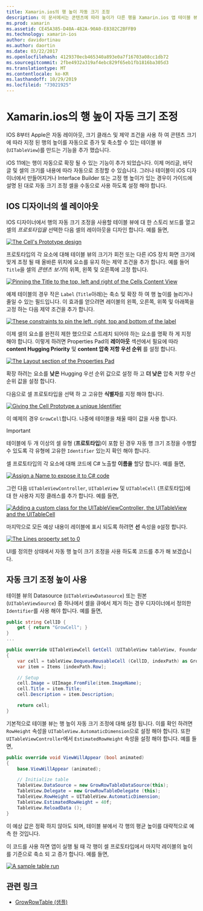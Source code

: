 ```yaml
---
title: Xamarin.ios의 행 높이 자동 크기 조정
description: 이 문서에서는 콘텐츠에 따라 높이가 다른 행을 Xamarin.ios 앱 테이블 뷰 행에 추가 하는 방법을 설명 합니다. IOS 디자이너의 셀 레이아웃에 대해 설명 하 고 높이 자동 조정 기능을 사용 하도록 설정 합니다.
ms.prod: xamarin
ms.assetid: CE45A385-D40A-482A-90A0-E8382C2BFFB9
ms.technology: xamarin-ios
author: davidortinau
ms.author: daortin
ms.date: 03/22/2017
ms.openlocfilehash: 4129370ecb465340a893e0a7f16703a08cc1db72
ms.sourcegitcommit: 2fbe4932a319af4ebc829f65eb1fb1816ba305d3
ms.translationtype: MT
ms.contentlocale: ko-KR
ms.lasthandoff: 10/29/2019
ms.locfileid: "73021925"
---
```

# <a name="auto-sizing-row-height-in-xamarinios"></a>Xamarin.ios의 행 높이 자동 크기 조정

IOS 8부터 Apple은 자동 레이아웃, 크기 클래스 및 제약 조건을 사용 하 여 콘텐츠 크기에 따라 지정 된 행의 높이를 자동으로 증가 및 축소할 수 있는 테이블 뷰 (`UITableView`)를 만드는 기능을 추가 했습니다.

iOS 11에는 행이 자동으로 확장 될 수 있는 기능이 추가 되었습니다. 이제 머리글, 바닥글 및 셀의 크기를 내용에 따라 자동으로 조정할 수 있습니다. 그러나 테이블이 iOS 디자이너에서 만들어지거나 Interface Builder 또는 고정 행 높이가 있는 경우이 가이드에 설명 된 대로 자동 크기 조정 셀을 수동으로 사용 하도록 설정 해야 합니다.

## <a name="cell-layout-in-the-ios-designer"></a>IOS 디자이너의 셀 레이아웃

IOS 디자이너에서 행의 자동 크기 조정을 사용할 테이블 뷰에 대 한 스토리 보드를 열고 셀의 *프로토타입을* 선택한 다음 셀의 레이아웃을 디자인 합니다. 예를 들면,

[![](autosizing-row-height-images/table01.png "The Cell's Prototype design")](autosizing-row-height-images/table01.png#lightbox)

프로토타입의 각 요소에 대해 테이블 뷰의 크기가 회전 또는 다른 iOS 장치 화면 크기에 맞게 조정 될 때 올바른 위치에 요소를 유지 하는 제약 조건을 추가 합니다. 예를 들어 `Title`을 셀의 *콘텐츠 보기*의 위쪽, 왼쪽 및 오른쪽에 고정 합니다.

[![](autosizing-row-height-images/table02.png "Pinning the Title to the top, left and right of the Cells Content View")](autosizing-row-height-images/table02.png#lightbox)

예제 테이블의 경우 작은 `Label` (`Title`아래)는 축소 및 확장 하 여 행 높이를 늘리거나 줄일 수 있는 필드입니다. 이 효과를 얻으려면 레이블의 왼쪽, 오른쪽, 위쪽 및 아래쪽을 고정 하는 다음 제약 조건을 추가 합니다.

[![](autosizing-row-height-images/table03.png "These constraints to pin the left, right, top and bottom of the label")](autosizing-row-height-images/table03.png#lightbox)

이제 셀의 요소를 완전히 제한 했으므로 스트레치 되어야 하는 요소를 명확 하 게 지정 해야 합니다. 이렇게 하려면 Properties Pad의 **레이아웃** 섹션에서 필요에 따라 **content Hugging Priority** 및 **content 압축 저항 우선 순위** 를 설정 합니다.

[![](autosizing-row-height-images/table03a.png "The Layout section of the Properties Pad")](autosizing-row-height-images/table03a.png#lightbox)

확장 하려는 요소를 **낮은** Hugging 우선 순위 값으로 설정 하 고 **더 낮은** 압축 저항 우선 순위 값을 설정 합니다.

다음으로 셀 프로토타입을 선택 하 고 고유한 **식별자**를 지정 해야 합니다.

[![](autosizing-row-height-images/table04.png "Giving the Cell Prototype a unique Identifier")](autosizing-row-height-images/table04.png#lightbox)

이 예제의 경우 `GrowCell`합니다. 나중에 테이블을 채울 때이 값을 사용 합니다.

> [!IMPORTANT]
> 테이블에 두 개 이상의 셀 유형 (**프로토타입**)이 포함 된 경우 자동 행 크기 조정을 수행할 수 있도록 각 유형에 고유한 `Identifier` 있는지 확인 해야 합니다.

셀 프로토타입의 각 요소에 대해 코드에 C# 노출할 **이름을** 할당 합니다. 예를 들면,

[![](autosizing-row-height-images/table05.png "Assign a Name to expose it to C# code")](autosizing-row-height-images/table05.png#lightbox)

그런 다음 `UITableViewController`, `UITableView` 및 `UITableCell` (프로토타입)에 대 한 사용자 지정 클래스를 추가 합니다. 예를 들면, 

[![](autosizing-row-height-images/table06.png "Adding a custom class for the UITableViewController, the UITableView and the UITableCell")](autosizing-row-height-images/table06.png#lightbox)

마지막으로 모든 예상 내용이 레이블에 표시 되도록 하려면 **선** 속성을 `0`설정 합니다.

[![](autosizing-row-height-images/table06.png "The Lines property set to 0")](autosizing-row-height-images/table06a.png#lightbox)

UI를 정의한 상태에서 자동 행 높이 크기 조정을 사용 하도록 코드를 추가 해 보겠습니다.

## <a name="enabling-auto-resizing-height"></a>자동 크기 조정 높이 사용

테이블 뷰의 Datasource (`UITableViewDatasource`) 또는 원본 (`UITableViewSource`) 중 하나에서 셀을 큐에서 제거 하는 경우 디자이너에서 정의한 `Identifier`를 사용 해야 합니다. 예를 들면,

```csharp
public string CellID {
    get { return "GrowCell"; }
}
...

public override UITableViewCell GetCell (UITableView tableView, Foundation.NSIndexPath indexPath)
{
    var cell = tableView.DequeueReusableCell (CellID, indexPath) as GrowRowTableCell;
    var item = Items [indexPath.Row];

    // Setup
    cell.Image = UIImage.FromFile(item.ImageName);
    cell.Title = item.Title;
    cell.Description = item.Description;

    return cell;
}
```

기본적으로 테이블 뷰는 행 높이 자동 크기 조정에 대해 설정 됩니다. 이를 확인 하려면 `RowHeight` 속성을 `UITableView.AutomaticDimension`으로 설정 해야 합니다. 또한 `UITableViewController`에서 `EstimatedRowHeight` 속성을 설정 해야 합니다. 예를 들면,

```csharp
public override void ViewWillAppear (bool animated)
{
    base.ViewWillAppear (animated);

    // Initialize table
    TableView.DataSource = new GrowRowTableDataSource(this);
    TableView.Delegate = new GrowRowTableDelegate (this);
    TableView.RowHeight = UITableView.AutomaticDimension;
    TableView.EstimatedRowHeight = 40f;
    TableView.ReloadData ();
}
```

이 예상 값은 정확 하지 않아도 되며, 테이블 뷰에서 각 행의 평균 높이를 대략적으로 예측 한 것입니다.

이 코드를 사용 하면 앱이 실행 될 때 각 행이 셀 프로토타입에서 마지막 레이블의 높이를 기준으로 축소 되 고 증가 합니다. 예를 들면,

[![](autosizing-row-height-images/table07.png "A sample table run")](autosizing-row-height-images/table07.png#lightbox)

## <a name="related-links"></a>관련 링크

- [GrowRowTable (샘플)](https://docs.microsoft.com/samples/xamarin/ios-samples/growrowtable)

